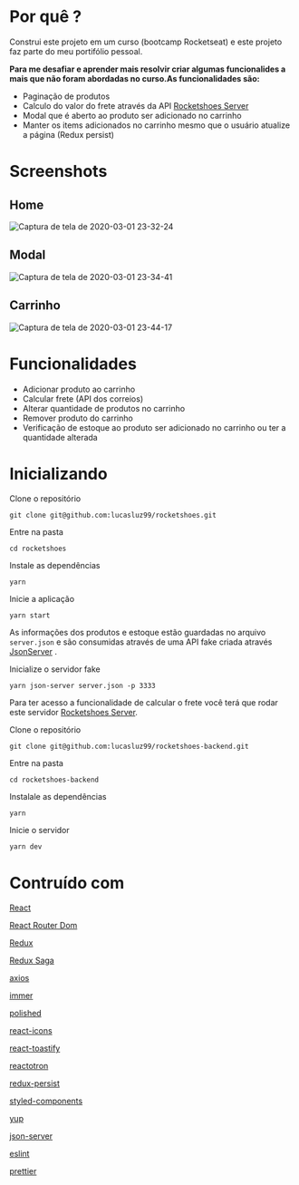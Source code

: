 # Por quê ?

Construi este projeto em um curso (bootcamp Rocketseat) e este projeto faz parte do meu portifólio pessoal.

**Para me desafiar e aprender mais resolvir criar algumas funcionalides a mais que não foram abordadas no curso.As funcionalidades são:**

- Paginação de produtos
- Calculo do valor do frete através da API [Rocketshoes Server](https://github.com/lucasluz99/rocketshoes-backend)
- Modal que é aberto ao produto ser adicionado no carrinho
- Manter os items adicionados no carrinho mesmo que o usuário atualize a página (Redux persist)


# Screenshots

## Home
![Captura de tela de 2020-03-01 23-32-24](https://user-images.githubusercontent.com/53489804/75640960-7bd75680-5c15-11ea-92f3-1a4874b4370c.png)

## Modal

![Captura de tela de 2020-03-01 23-34-41](https://user-images.githubusercontent.com/53489804/75640989-93164400-5c15-11ea-96c3-99eff8a7bba5.png)

## Carrinho

![Captura de tela de 2020-03-01 23-44-17](https://user-images.githubusercontent.com/53489804/75641319-9e1da400-5c16-11ea-94b9-3091505c784d.png)


# Funcionalidades

- Adicionar produto ao carrinho
- Calcular frete (API dos correios)
- Alterar quantidade de produtos no carrinho
- Remover produto do carrinho
- Verificação de estoque ao produto ser adicionado no carrinho ou ter a quantidade alterada


# Inicializando

 Clone o repositório

`git clone git@github.com:lucasluz99/rocketshoes.git`

 Entre na pasta

`cd rocketshoes`

 Instale as dependências

 `yarn`

 Inicie a aplicação

`yarn start`

As informações dos produtos e estoque estão guardadas no arquivo `server.json` e são consumidas através de uma API fake criada através [JsonServer](https://github.com/typicode/json-server) .

Inicialize o servidor fake

`yarn json-server server.json -p 3333`

Para ter acesso a funcionalidade de calcular o frete você terá que rodar este servidor [Rocketshoes Server](https://github.com/lucasluz99/rocketshoes-backend).

Clone o repositório

`git clone git@github.com:lucasluz99/rocketshoes-backend.git`

Entre na pasta

`cd rocketshoes-backend`

Instalale as dependências

`yarn`

Inicie o servidor

`yarn dev`



# Contruído com

[React](https://pt-br.reactjs.org/)

[React Router Dom](https://reacttraining.com/react-router/web/guides/quick-start)

[Redux](https://redux.js.org/)

[Redux Saga](https://redux-saga.js.org/)

[axios](https://github.com/axios/axios)

[immer](https://github.com/immerjs/immer)

[polished](https://polished.js.org/docs/#hidevisually)

[react-icons](https://react-icons.netlify.com/#/)

[react-toastify](https://github.com/fkhadra/react-toastify)

[reactotron](https://github.com/infinitered/reactotron)

[redux-persist](https://github.com/rt2zz/redux-persist)

[styled-components](https://styled-components.com/)

[yup](https://github.com/jquense/yup)

[json-server](https://www.npmjs.com/package/json-server)

[eslint](https://eslint.org/)

[prettier](https://prettier.io/)
